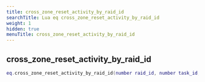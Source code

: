 ```yaml
---
title: cross_zone_reset_activity_by_raid_id
searchTitle: Lua eq cross_zone_reset_activity_by_raid_id
weight: 1
hidden: true
menuTitle: cross_zone_reset_activity_by_raid_id
---
```

## cross_zone_reset_activity_by_raid_id
```lua
eq.cross_zone_reset_activity_by_raid_id(number raid_id, number task_id, number activity_id) -- void
```